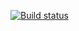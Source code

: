 [![Build status](https://ci.appveyor.com/api/projects/status/vdf7bgsp6jvnq4kv?svg=true)](https://ci.appveyor.com/project/xamelion098/automationtesthomework-3)
